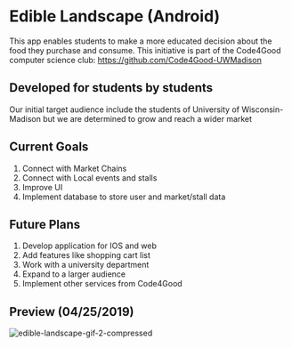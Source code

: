 # Edible Landscape (Android)
This app enables students to make a more educated decision about the food they purchase and consume. This initiative is part of the Code4Good computer science club: https://github.com/Code4Good-UWMadison
## Developed for students by students
Our initial target audience include the students of University of Wisconsin-Madison but we are determined to grow and reach a wider market
## Current Goals
1) Connect with Market Chains
2) Connect with Local events and stalls
3) Improve UI
4) Implement database to store user and market/stall data
## Future Plans
1) Develop application for IOS and web
2) Add features like shopping cart list
3) Work with a university department
4) Expand to a larger audience
5) Implement other services from Code4Good
## Preview (04/25/2019)
![edible-landscape-gif-2-compressed](https://user-images.githubusercontent.com/25170682/56777139-73acc000-6795-11e9-926e-441786e48631.gif)
